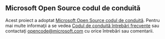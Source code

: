 ## <a name="microsoft-open-source-code-of-conduct"></a>Microsoft Open Source codul de conduită
Acest proiect a adoptat [Microsoft Open Source codul de conduită](https://opensource.microsoft.com/codeofconduct/). Pentru mai multe informaţii a se vedea [Codul de conduită întrebări frecvente](https://opensource.microsoft.com/codeofconduct/faq/) sau contactaţi [opencode@microsoft.com](mailto:opencode@microsoft.com) cu orice întrebări sau comentarii.